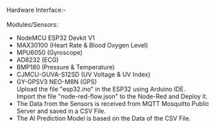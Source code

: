 Hardware Interface:-<br /><br />
Modules/Sensors:
- NodeMCU ESP32 Devkit V1<br />
- MAX30100 (Heart Rate & Blood Oxygen Level)<br />
- MPU6050 (Gyroscope)<br />
- AD8232 (ECG)<br />
- BMP180 (Pressure & Temperature)<br />
- CJMCU-GUVA-S12SD (UV Voltage & UV Index)<br />
- GY-GPSV3 NEO-M8N (GPS)<br />
Upload the file "esp32.ino" in the ESP32 using Arduino IDE.<br />
Import the file "node-red-flow.json" to the Node-Red and Deploy it.<br>
- The Data from the Sensors is received from MQTT Mosquitto Public Server and saved in a CSV File.<br />
- The AI Prediction Model is based on the Data of the CSV File.<br />
